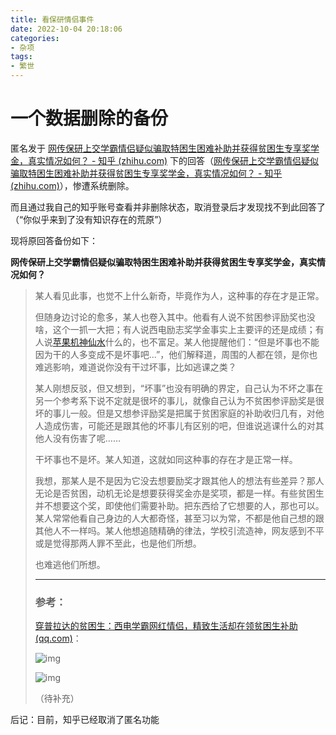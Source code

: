 ```yaml
---
title: 看保研情侣事件
date: 2022-10-04 20:18:06
categories: 
- 杂项
tags: 
- 繁世
---
```




# 一个数据删除的备份

匿名发于 [网传保研上交学霸情侣疑似骗取特困生困难补助并获得贫困生专享奖学金，真实情况如何？ - 知乎 (zhihu.com)](https://www.zhihu.com/question/526031956) 下的回答（[网传保研上交学霸情侣疑似骗取特困生困难补助并获得贫困生专享奖学金，真实情况如何？ - 知乎 (zhihu.com)](https://www.zhihu.com/question/526031956/answer/2433932128)），惨遭系统删除。

而且通过我自己的知乎账号查看并非删除状态，取消登录后才发现找不到此回答了（“你似乎来到了没有知识存在的荒原”）

<!-- more -->

现将原回答备份如下：

**网传保研上交学霸情侣疑似骗取特困生困难补助并获得贫困生专享奖学金，真实情况如何？**

>某人看见此事，也觉不上什么新奇，毕竟作为人，这种事的存在才是正常。
>
>但随身边讨论的愈多，某人也卷入其中。他看有人说不贫困参评励奖也没啥，这个一抓一大把；有人说西电励志奖学金事实上主要评的还是成绩；有人说[苹果机神仙水](https://www.zhihu.com/search?q=苹果机神仙水&search_source=Entity&hybrid_search_source=Entity&hybrid_search_extra={"sourceType"%3A"answer"%2C"sourceId"%3A2433932128})什么的，也不富足。某人他提醒他们：“但是坏事也不能因为干的人多变成不是坏事吧...”，他们解释道，周围的人都在领，是你也难逃影响，难道说你没有干过坏事，比如逃课之类？
>
>某人刚想反驳，但又想到，“坏事”也没有明确的界定，自己认为不坏之事在另一个参考系下说不定就是很坏的事儿，就像自己认为不贫困参评励奖是很坏的事儿一般。但是又想参评励奖是把属于贫困家庭的补助收归几有，对他人造成伤害，可能还是跟其他的坏事儿有区别的吧，但谁说逃课什么的对其他人没有伤害了呢……
>
>干坏事也不是坏。某人知道，这就如同这种事的存在才是正常一样。
>
>
>
>我想，那某人是不是因为它没去想要励奖才跟其他人的想法有些差异？那人无论是否贫困，动机无论是想要获得奖金亦是奖项，都是一样。有些贫困生并不想要这个奖，即使他们需要补助。把东西给了它想要的人，那也可以。某人常常他看自己身边的人大都奇怪，甚至习以为常，不都是他自己想的跟其他人不一样吗。某人他想追随精确的律法，学校引流造神，网友感到不平或是觉得那两人罪不至此，也是他们所想。
>
>也难逃他们所想。
>
>------
>
>### 参考：
>
>[穿普拉达的贫困生：西电学霸网红情侣，精致生活却在领贫困生补助 (qq.com)](https://link.zhihu.com/?target=https%3A//post.mp.qq.com/kan/article/2024117145-1838112146.html%3F_wv%3D2147483777%26sig%3De8e16a1eaf65100cc5b695220b1f4607%26article_id%3D1838112146%26time%3D1649565087%26_pflag%3D1%26x5PreFetch%3D1%26rowkey%3D07162525ce476952%26cc_media_type%3D10001%26channel_id%3D41697%26share_source%3D0%26web_ch_id%3D0%26keepShareUrl%3D1)：
>
>![img](https://picx.zhimg.com/80/v2-3ad46826a6103446225e1193b3246840_1440w.webp?source=1940ef5c)
>
>![img](https://pic1.zhimg.com/80/v2-04e958fd9765beb950256f043a741041_1440w.webp?source=1940ef5c)
>
>（待补充）


后记：目前，知乎已经取消了匿名功能
